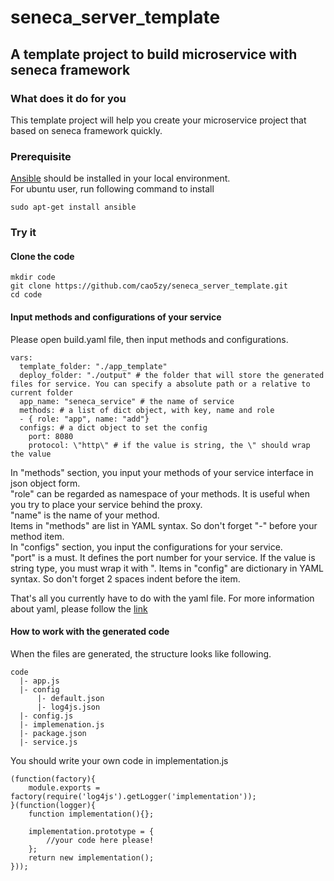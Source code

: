 # seneca_server_template
## A template project to build microservice with seneca framework

### What does it do for you
This template project will help you create your microservice project that based on seneca framework quickly.

### Prerequisite
[Ansible](https://github.com/ansible/ansible) should be installed in your local environment.  
For ubuntu user, run following command to install  

    sudo apt-get install ansible

### Try it
#### Clone the code  

    mkdir code
    git clone https://github.com/cao5zy/seneca_server_template.git
    cd code
    
#### Input methods and configurations of your service   
Please open build.yaml file, then input methods and configurations.  

    vars:
      template_folder: "./app_template"
      deploy_folder: "./output" # the folder that will store the generated files for service. You can specify a absolute path or a relative to current folder
      app_name: "seneca_service" # the name of service
      methods: # a list of dict object, with key, name and role
      - { role: "app", name: "add"} 
      configs: # a dict object to set the config
        port: 8080
        protocol: \"http\" # if the value is string, the \" should wrap the value
In "methods" section, you input your methods of your service interface in json object form.  
"role" can be regarded as namespace of your methods. It is useful when you try to place your service behind the proxy.  
"name" is the name of your method.  
Items in "methods" are list in YAML syntax. So don't forget "-" before your method item.  
In "configs" section, you input the configurations for your service.  
"port" is a must. It defines the port number for your service.
If the value is string type, you must wrap it with \".
Items in "config" are dictionary in YAML syntax. So don't forget 2 spaces indent before the item.

That's all you currently have to do with the yaml file. For more information about yaml, please follow the [link](http://www.yaml.org/)


#### How to work with the generated code
When the files are generated, the structure looks like following.   

    code
      |- app.js
      |- config
          |- default.json
          |- log4js.json
      |- config.js
      |- implemenation.js
      |- package.json
      |- service.js

You should write your own code in implementation.js  

    (function(factory){
        module.exports = factory(require('log4js').getLogger('implementation'));
    }(function(logger){
        function implementation(){};

        implementation.prototype = {
	        //your code here please!
        };
        return new implementation();
    }));


